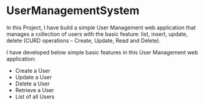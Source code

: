 # UserManagementSystem
In this Project, I have build a simple User Management web application that manages a collection of users with the basic feature: list, insert, update, delete (CURD operations - Create, Update, Read and Delete).

I have developed below simple basic features in this User Management web application:
- Create a User
- Update a User
- Delete a User
- Retrieve a User
- List of all Users
